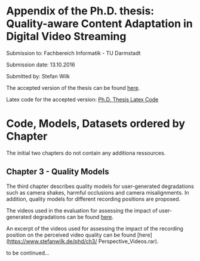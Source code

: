 # Appendix of the Ph.D. thesis: Quality-aware Content Adaptation in Digital Video Streaming 
Submission to: Fachbereich Informatik - TU Darmstadt

Submission date: 13.10.2016

Submitted by: Stefan Wilk

The accepted version of the thesis can be found [here](http://tuprints.ulb.tu-darmstadt.de/5819/).

Latex code for the accepted version:
[Ph.D. Thesis Latex Code](https://github.com/swilkTUDA/public_phd_document)


# Code, Models, Datasets ordered by Chapter
The initial two chapters do not contain any additiona ressources.

## Chapter 3 - Quality Models
The third chapter describes quality models for user-generated degradations such as camera shakes, harmful occlusions and camera misalignments. In addition, quality models for different recording positions are proposed.

The videos used in the evaluation for assessing the impact of user-generated degradations can be found [here](https://www.stefanwilk.de/phd/ch3/degradations/degradations.tar.gz).

An excerpt of the videos used for assessing the impact of the recording position on the perceived video quality can be found [here](https://www.stefanwilk.de/phd/ch3/ Perspective_Videos.rar).

to be continued...
